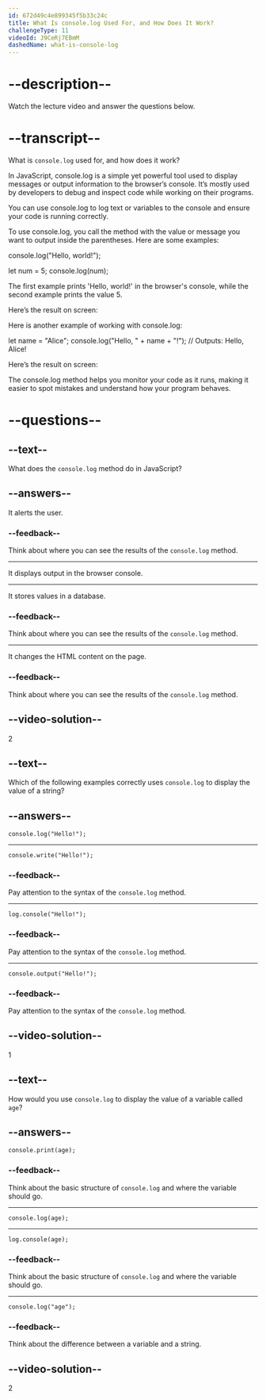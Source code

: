 ```yaml
---
id: 672d49c4e899345f5b33c24c
title: What Is console.log Used For, and How Does It Work?
challengeType: 11
videoId: J9CeRj7EBmM
dashedName: what-is-console-log
---
```


# --description--

Watch the lecture video and answer the questions below.

# --transcript--

What is `console.log` used for, and how does it work?

In JavaScript, console.log is a simple yet powerful tool used to display messages or output information to the browser’s console. It’s mostly used by developers to debug and inspect code while working on their programs.

You can use console.log to log text or variables to the console and ensure your code is running correctly.

To use console.log, you call the method with the value or message you want to output inside the parentheses. Here are some examples:

console.log("Hello, world!");

let num = 5;
console.log(num);

The first example prints 'Hello, world!' in the browser's console, while the second example prints the value 5.

Here’s the result on screen:

Here is another example of working with console.log:

let name = "Alice";
console.log("Hello, " + name + "!"); // Outputs: Hello, Alice!

Here’s the result on screen:

The console.log method helps you monitor your code as it runs, making it easier to spot mistakes and understand how your program behaves.

# --questions--

## --text--

What does the `console.log` method do in JavaScript?

## --answers--

It alerts the user.

### --feedback--

Think about where you can see the results of the `console.log` method.

---

It displays output in the browser console.

---

It stores values in a database.

### --feedback--

Think about where you can see the results of the `console.log` method.

---

It changes the HTML content on the page.

### --feedback--

Think about where you can see the results of the `console.log` method.

## --video-solution--

2

## --text--

Which of the following examples correctly uses `console.log` to display the value of a string?

## --answers--

`console.log("Hello!");`

---

`console.write("Hello!");`

### --feedback--

Pay attention to the syntax of the `console.log` method.

---

`log.console("Hello!");`

### --feedback--

Pay attention to the syntax of the `console.log` method.

---

`console.output("Hello!");`

### --feedback--

Pay attention to the syntax of the `console.log` method.

## --video-solution--

1

## --text--

How would you use `console.log` to display the value of a variable called `age`?

## --answers--

`console.print(age);`

### --feedback--

Think about the basic structure of `console.log` and where the variable should go.

---

`console.log(age);`

---

`log.console(age);`

### --feedback--

Think about the basic structure of `console.log` and where the variable should go.

---

`console.log("age");`

### --feedback--

Think about the difference between a variable and a string.

## --video-solution--

2
